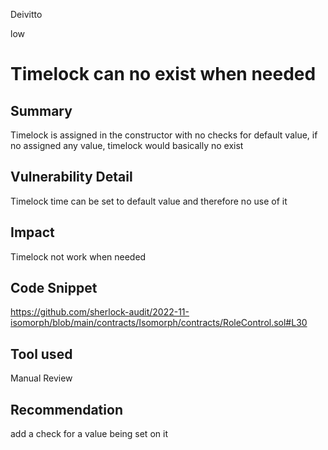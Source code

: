 Deivitto

low

# Timelock can no exist when needed

## Summary
Timelock is assigned in the constructor with no checks for default value, if no assigned any value, timelock would basically no exist
## Vulnerability Detail
Timelock time can be set to default value and therefore no use of it
## Impact
Timelock not work when needed
## Code Snippet
https://github.com/sherlock-audit/2022-11-isomorph/blob/main/contracts/Isomorph/contracts/RoleControl.sol#L30
## Tool used

Manual Review

## Recommendation
add a check for a value being set on it